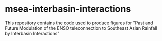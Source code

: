 # msea-interbasin-interactions
This repository contains the code used to produce figures for "Past and Future Modulation of the ENSO teleconnection to Southeast Asian Rainfall by Interbasin Interactions"
